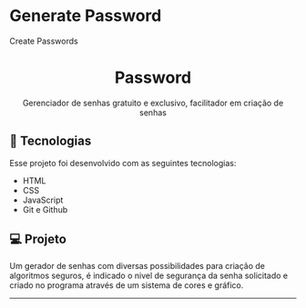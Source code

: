 # Generate Password
Create Passwords 
<h1 align="center"> Password </h1>

<p align="center">
Gerenciador de senhas gratuito e exclusivo, facilitador em criação de senhas <br/>


## 🚀 Tecnologias

Esse projeto foi desenvolvido com as seguintes tecnologias:

- HTML 
- CSS
- JavaScript
- Git e Github


## 💻 Projeto

Um gerador de senhas com diversas possibilidades para criação de algoritmos seguros, é indicado o nivel de segurança da senha solicitado e criado no programa através de um sistema de cores e gráfico. 

---
